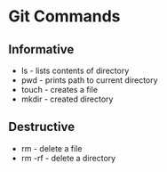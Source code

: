 # Git Commands

## Informative
- ls - lists contents of directory
- pwd - prints path to current directory
- touch - creates a file
- mkdir - created directory

## Destructive
- rm - delete a file
- rm -rf - delete a directory